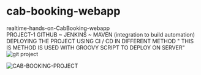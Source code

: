 # cab-booking-webapp
realtime-hands-on-CabBooking-webapp \
PROJECT-1 GITHUB ~ JENKINS ~ MAVEN (integration to build automation)
DEPLOYING THE PROJECT USING CI / CD IN DIFFERENT METHOD " THIS IS METHOD IS USED WITH GROOVY SCRIPT TO DEPLOY ON SERVER" \
![git project](https://user-images.githubusercontent.com/105065311/183420926-39e62606-2fc7-4b47-8a8a-d0c80445bf47.PNG)

![CAB-BOOKING-PROJECT](https://user-images.githubusercontent.com/105065311/183422002-2a8f34c8-f256-4b0f-aa40-94a1aad2c8f0.PNG)
